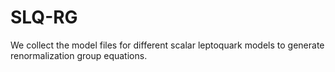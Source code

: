 # SLQ-RG
We collect the model files for different scalar leptoquark models to generate renormalization group equations.
